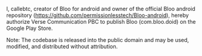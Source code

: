 I, callebtc, creator of Bloo for android and owner of the official Bloo android repository (https://github.com/permissionlesstech/Bloo-android), hereby authorize Verse Communication PBC to publish Bloo (com.bloo.doid) on the Google Play Store.

Note: The codebase is released into the public domain and may be used, modified, and distributed without attribution.
